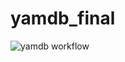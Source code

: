 # yamdb_final
![yamdb workflow](https://github.com/RiteHist/yamdb_final/actions/workflows/yamdb_workflow.yml/badge.svg)
